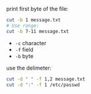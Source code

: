 print first byte of the file:
```bash
cut -b 1 message.txt
# Use range:
cut -b 7-11 message.txt
```

- `-c` character
- `-f` field
- `-b` byte

use the delimeter:
```bash
cut -d " " -f 1,2 message.txt
cut -d ":" -f 1 /etc/passwd
```
